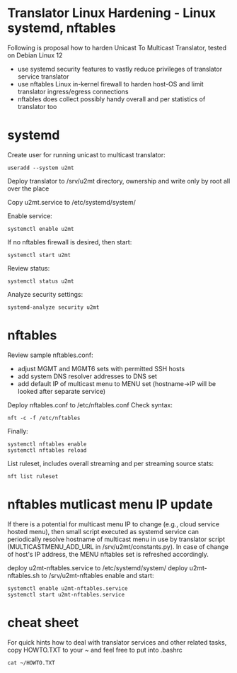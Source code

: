 # Translator Linux Hardening - Linux systemd, nftables
Following is proposal how to harden Unicast To Multicast Translator, tested on Debian Linux 12 
- use systemd security features to vastly reduce privileges of translator service translator
- use nftables Linux in-kernel firewall to harden host-OS and limit translator ingress/egress connections
- nftables does collect possibly handy overall and per statistics of translator too

# systemd 
Create user for running unicast to multicast translator:
```
useradd --system u2mt
```

Deploy translator to /srv/u2mt directory, ownership and write only by root all over the place 

Copy u2mt.service to /etc/systemd/system/

Enable service:
```
systemctl enable u2mt
```
If no nftables firewall is desired, then start:
```
systemctl start u2mt
```
Review status:
```
systemctl status u2mt
```
Analyze security settings:
```
systemd-analyze security u2mt
```

# nftables
Review sample nftables.conf:
- adjust MGMT and MGMT6 sets with permitted SSH hosts
- add system DNS resolver addresses to DNS set
- add default IP of multicast menu to MENU set (hostname->IP will be looked after separate service)

Deploy nftables.conf to /etc/nftables.conf
Check syntax:
```
nft -c -f /etc/nftables
```
Finally:
```
systemctl nftables enable
systemctl nftables reload
```
List ruleset, includes overall streaming and per streaming source stats:
```
nft list ruleset
```

# nftables mutlicast menu IP update
If there is a potential for multicast menu IP to change (e.g., cloud service hosted menu), then small script executed as systemd service can periodically resolve hostname of multicast menu in use by translator script (MULTICASTMENU_ADD_URL in /srv/u2mt/constants.py). In case of change of host's IP address, the MENU nftables set is refreshed accordingly.

deploy u2mt-nftables.service to /etc/systemd/system/
deploy u2mt-nftables.sh to /srv/u2mt-nftables
enable and start:
```
systemctl enable u2mt-nftables.service
systemctl start u2mt-nftables.service
```

# cheat sheet
For quick hints how to deal with translator services and other related tasks, copy HOWTO.TXT to your ~ and feel free to put into .bashrc 
```
cat ~/HOWTO.TXT
```

